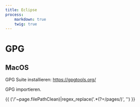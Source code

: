 ```yaml
---
title: Eclipse
process:
    markdown: true
    twig: true
---
```


# GPG

## MacOS

GPG Suite installieren: https://gpgtools.org/

GPG importieren.

{{ ('/'~page.filePathClean)|regex_replace('.*(?=\/pages\/)', '') }}